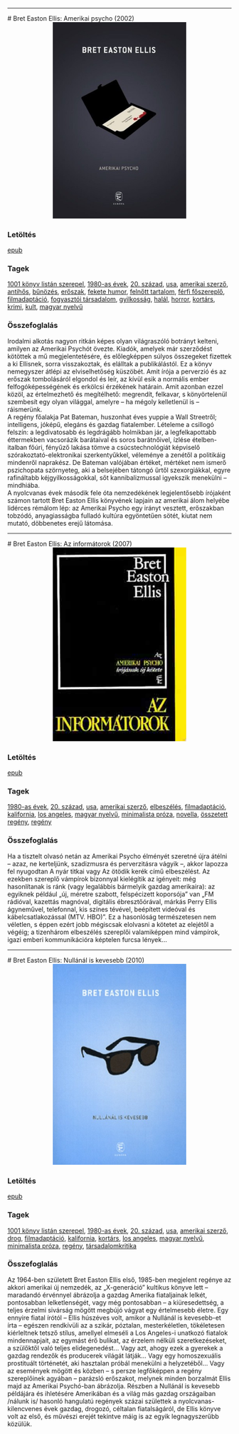 <hr/>
# <a name="id_1446">Bret Easton Ellis: Amerikai psycho (2002)</a>
<center><img src="https://github.com/BercziSandor/calibre_lib/raw/main/main/Bret%20Easton%20Ellis/Amerikai%20Psycho%20%281446%29/cover.jpg" alt="cover" width="300"/></center>

### Letöltés
[epub](https://github.com/BercziSandor/calibre_lib/raw/main/main/Bret%20Easton%20Ellis/Amerikai%20Psycho%20%281446%29/Amerikai%20psycho%20-%20Bret%20Easton%20Ellis.epub)

### Tagek
[1001 könyv listán szerepel](https://github.com/berczisandor/calibre_lib/blob/main/main/_tags/1001%20k%c3%b6nyv%20list%c3%a1n%20szerepel.md), [1980-as évek](https://github.com/berczisandor/calibre_lib/blob/main/main/_tags/1980-as%20%c3%a9vek.md), [20. század](https://github.com/berczisandor/calibre_lib/blob/main/main/_tags/20.%20sz%c3%a1zad.md), [usa](https://github.com/berczisandor/calibre_lib/blob/main/main/_tags/usa.md), [amerikai szerző](https://github.com/berczisandor/calibre_lib/blob/main/main/_tags/amerikai%20szerz%c5%91.md), [antihős](https://github.com/berczisandor/calibre_lib/blob/main/main/_tags/antih%c5%91s.md), [bűnözés](https://github.com/berczisandor/calibre_lib/blob/main/main/_tags/b%c5%b1n%c3%b6z%c3%a9s.md), [erőszak](https://github.com/berczisandor/calibre_lib/blob/main/main/_tags/er%c5%91szak.md), [fekete humor](https://github.com/berczisandor/calibre_lib/blob/main/main/_tags/fekete%20humor.md), [felnőtt tartalom](https://github.com/berczisandor/calibre_lib/blob/main/main/_tags/feln%c5%91tt%20tartalom.md), [férfi főszereplő](https://github.com/berczisandor/calibre_lib/blob/main/main/_tags/f%c3%a9rfi%20f%c5%91szerepl%c5%91.md), [filmadaptáció](https://github.com/berczisandor/calibre_lib/blob/main/main/_tags/filmadapt%c3%a1ci%c3%b3.md), [fogyasztói társadalom](https://github.com/berczisandor/calibre_lib/blob/main/main/_tags/fogyaszt%c3%b3i%20t%c3%a1rsadalom.md), [gyilkosság](https://github.com/berczisandor/calibre_lib/blob/main/main/_tags/gyilkoss%c3%a1g.md), [halál](https://github.com/berczisandor/calibre_lib/blob/main/main/_tags/hal%c3%a1l.md), [horror](https://github.com/berczisandor/calibre_lib/blob/main/main/_tags/horror.md), [kortárs](https://github.com/berczisandor/calibre_lib/blob/main/main/_tags/kort%c3%a1rs.md), [krimi](https://github.com/berczisandor/calibre_lib/blob/main/main/_tags/krimi.md), [kult](https://github.com/berczisandor/calibre_lib/blob/main/main/_tags/kult.md), [magyar nyelvű](https://github.com/berczisandor/calibre_lib/blob/main/main/_tags/magyar%20nyelv%c5%b1.md)

### Összefoglalás
<div>
<p>Irodalmi ​alkotás nagyon ritkán képes olyan világraszóló botrányt kelteni, amilyen az Amerikai Psychót övezte. Kiadók, amelyek már szerződést kötöttek a mű megjelentetésére, és előlegképpen súlyos összegeket fizettek a ki Ellisnek, sorra visszakoztak, és elálltak a publikálástól. Ez a könyv nemegyszer átlépi az elviselhetőség küszöbét. Amit írója a perverzió és az erőszak tombolásáról elgondol és leír, az kívül esik a normális ember felfogóképességének és erkölcsi érzékének határain. Amit azonban ezzel közöl, az értelmezhető és megítélhető: megrendít, felkavar, s könyörtelenül szembesít egy olyan világgal, amelyre – ha mégoly kelletlenül is – ráismerünk.<br>A regény főalakja Pat Bateman, huszonhat éves yuppie a Wall Streetről; intelligens, jóképű, elegáns és gazdag fiatalember. Lételeme a csillogó felszín: a legdivatosabb és legdrágább holmikban jár, a legfelkapottabb éttermekben vacsorázik barátaival és soros barátnőivel, ízlése ételben-italban főúri, fényűző lakása tömve a csúcstechnológiát képviselő szórakoztató-elektronikai szerkentyűkkel, véleménye a zenétől a politikáig mindenről naprakész. De Bateman valójában értéket, mértéket nem ismerő pszichopata szörnyeteg, aki a belsejében tátongó űrtől szexorgiákkal, egyre rafináltabb kéjgyilkosságokkal, sőt kannibalizmussal igyekszik menekülni – mindhiába.<br>A nyolcvanas évek második fele óta nemzedékének legjelentősebb írójaként számon tartott Bret Easton Ellis könyvének lapjain az amerikai álom helyébe lidérces rémálom lép: az Amerikai Psycho egy irányt vesztett, erőszakban tobzódó, anyagiasságba fulladó kultúra egyöntetűen sötét, kiutat nem mutató, döbbenetes erejű látomása.</p></div>


<hr/>
# <a name="id_1447">Bret Easton Ellis: Az informátorok (2007)</a>
<center><img src="https://github.com/BercziSandor/calibre_lib/raw/main/main/Bret%20Easton%20Ellis/Az%20informatorok%20%281447%29/cover.jpg" alt="cover" width="300"/></center>

### Letöltés
[epub](https://github.com/BercziSandor/calibre_lib/raw/main/main/Bret%20Easton%20Ellis/Az%20informatorok%20%281447%29/Az%20informatorok%20-%20Bret%20Easton%20Ellis.epub)

### Tagek
[1980-as évek](https://github.com/berczisandor/calibre_lib/blob/main/main/_tags/1980-as%20%c3%a9vek.md), [20. század](https://github.com/berczisandor/calibre_lib/blob/main/main/_tags/20.%20sz%c3%a1zad.md), [usa](https://github.com/berczisandor/calibre_lib/blob/main/main/_tags/usa.md), [amerikai szerző](https://github.com/berczisandor/calibre_lib/blob/main/main/_tags/amerikai%20szerz%c5%91.md), [elbeszélés](https://github.com/berczisandor/calibre_lib/blob/main/main/_tags/elbesz%c3%a9l%c3%a9s.md), [filmadaptáció](https://github.com/berczisandor/calibre_lib/blob/main/main/_tags/filmadapt%c3%a1ci%c3%b3.md), [kalifornia](https://github.com/berczisandor/calibre_lib/blob/main/main/_tags/kalifornia.md), [los angeles](https://github.com/berczisandor/calibre_lib/blob/main/main/_tags/los%20angeles.md), [magyar nyelvű](https://github.com/berczisandor/calibre_lib/blob/main/main/_tags/magyar%20nyelv%c5%b1.md), [minimalista próza](https://github.com/berczisandor/calibre_lib/blob/main/main/_tags/minimalista%20pr%c3%b3za.md), [novella](https://github.com/berczisandor/calibre_lib/blob/main/main/_tags/novella.md), [összetett regény](https://github.com/berczisandor/calibre_lib/blob/main/main/_tags/%c3%b6sszetett%20reg%c3%a9ny.md), [regény](https://github.com/berczisandor/calibre_lib/blob/main/main/_tags/reg%c3%a9ny.md)

### Összefoglalás
<div>
<p>Ha a tisztelt olvasó netán az Amerikai Psycho élményét szeretné újra átélni – azaz, ne kerteljünk, szadizmusra és perverzitásra vágyik –, akkor lapozza fel nyugodtan A nyár titkai vagy Az ötödik kerék című elbeszélést. Az ezekben szereplő vámpírok bizonnyal kielégítik az igényeit: még hasonlítanak is ránk (vagy legalábbis bármelyik gazdag amerikaira): az egyiknek például „új, méretre szabott, felspécizett koporsója” van „FM rádióval, kazettás magnóval, digitális ébresztőórával, márkás Perry Ellis ágyneművel, telefonnal, kis színes tévével, beépített videóval és kábelcsatlakozással (MTV. HBO)”. Ez a hasonlóság természetesen nem véletlen, s éppen ezért jobb mégiscsak elolvasni a kötetet az elejétől a végéig; a tizenhárom elbeszélés szereplői valamiképpen mind vámpírok, igazi emberi kommunikációra képtelen furcsa lények…</p></div>


<hr/>
# <a name="id_1273">Bret Easton Ellis: Nullánál is kevesebb (2010)</a>
<center><img src="https://github.com/BercziSandor/calibre_lib/raw/main/main/Bret%20Easton%20Ellis/Nullanal%20is%20kevesebb%20%281273%29/cover.jpg" alt="cover" width="300"/></center>

### Letöltés
[epub](https://github.com/BercziSandor/calibre_lib/raw/main/main/Bret%20Easton%20Ellis/Nullanal%20is%20kevesebb%20%281273%29/Nullanal%20is%20kevesebb%20-%20Bret%20Easton%20Ellis.epub)

### Tagek
[1001 könyv listán szerepel](https://github.com/berczisandor/calibre_lib/blob/main/main/_tags/1001%20k%c3%b6nyv%20list%c3%a1n%20szerepel.md), [1980-as évek](https://github.com/berczisandor/calibre_lib/blob/main/main/_tags/1980-as%20%c3%a9vek.md), [20. század](https://github.com/berczisandor/calibre_lib/blob/main/main/_tags/20.%20sz%c3%a1zad.md), [usa](https://github.com/berczisandor/calibre_lib/blob/main/main/_tags/usa.md), [amerikai szerző](https://github.com/berczisandor/calibre_lib/blob/main/main/_tags/amerikai%20szerz%c5%91.md), [drog](https://github.com/berczisandor/calibre_lib/blob/main/main/_tags/drog.md), [filmadaptáció](https://github.com/berczisandor/calibre_lib/blob/main/main/_tags/filmadapt%c3%a1ci%c3%b3.md), [kalifornia](https://github.com/berczisandor/calibre_lib/blob/main/main/_tags/kalifornia.md), [kortárs](https://github.com/berczisandor/calibre_lib/blob/main/main/_tags/kort%c3%a1rs.md), [los angeles](https://github.com/berczisandor/calibre_lib/blob/main/main/_tags/los%20angeles.md), [magyar nyelvű](https://github.com/berczisandor/calibre_lib/blob/main/main/_tags/magyar%20nyelv%c5%b1.md), [minimalista próza](https://github.com/berczisandor/calibre_lib/blob/main/main/_tags/minimalista%20pr%c3%b3za.md), [regény](https://github.com/berczisandor/calibre_lib/blob/main/main/_tags/reg%c3%a9ny.md), [társadalomkritika](https://github.com/berczisandor/calibre_lib/blob/main/main/_tags/t%c3%a1rsadalomkritika.md)

### Összefoglalás
<div>
<p>Az ​1964-ben született Bret Easton Ellis első, 1985-ben megjelent regénye az akkori amerikai új nemzedék, az „X-generáció” kultikus könyve lett – maradandó érvénnyel ábrázolja a gazdag Amerika fiataljainak lelkét, pontosabban lelketlenségét, vagy még pontosabban – a kiüresedettség, a teljes érzelmi sivárság mögött megbújó vágyat egy értelmesebb életre. Egy ennyire fiatal írótól – Ellis húszéves volt, amikor a Nullánál is kevesebb-et írta – egészen rendkívüli az a szikár, póztalan, mesterkéletlen, tökéletesen kiérleltnek tetsző stílus, amellyel elmeséli a Los Angeles-i unatkozó fiatalok mindennapjait, az egymást érő bulikat, az érzelem nélküli szeretkezéseket, a szülőktől való teljes elidegenedést… Vagy azt, ahogy ezek a gyerekek a gazdag rendezők és producerek világát látják… Vagy egy homoszexuális prostituált történetét, aki hasztalan próbál menekülni a helyzetéből… Vagy az események mögött és közben – s persze legfőképpen a regény szereplőinek agyában – parázsló erőszakot, melynek minden borzalmát Ellis majd az Amerikai Psychó-ban ábrázolja. Részben a Nullánál is kevesebb példájára és ihletésére Amerikában és a világ más gazdag országaiban /nálunk is/ hasonló hangulatú regények százai születtek a nyolcvanas-kilencvenes évek gazdag, drogozó, céltalan fiatalságáról, de Ellis könyve volt az első, és művészi erejét tekintve máig is az egyik legnagyszerűbb közülük.</p></div>


